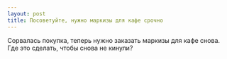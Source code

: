 ```yaml
---
layout: post 
title: Посоветуйте, нужно маркизы для кафе срочно 
--- 
```

Сорвалась покупка, теперь нужно заказать маркизы для кафе снова. Где это сделать, чтобы снова не кинули?